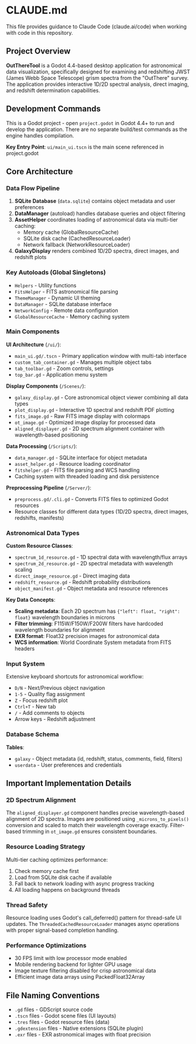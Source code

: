 # CLAUDE.md

This file provides guidance to Claude Code (claude.ai/code) when working with code in this repository.

## Project Overview

**OutThereTool** is a Godot 4.4-based desktop application for astronomical data visualization, specifically designed for examining and redshifting JWST (James Webb Space Telescope) grism spectra from the "OutThere" survey. The application provides interactive 1D/2D spectral analysis, direct imaging, and redshift determination capabilities.

## Development Commands

This is a Godot project - open `project.godot` in Godot 4.4+ to run and develop the application. There are no separate build/test commands as the engine handles compilation.

**Key Entry Point**: `ui/main_ui.tscn` is the main scene referenced in project.godot

## Core Architecture

### Data Flow Pipeline

1. **SQLite Database** (`data.sqlite`) contains object metadata and user preferences
2. **DataManager** (autoload) handles database queries and object filtering
3. **AssetHelper** coordinates loading of astronomical data via multi-tier caching:
   - Memory cache (GlobalResourceCache)
   - SQLite disk cache (CachedResourceLoader)
   - Network fallback (NetworkResourceLoader)
4. **GalaxyDisplay** renders combined 1D/2D spectra, direct images, and redshift plots

### Key Autoloads (Global Singletons)

- `Helpers` - Utility functions
- `FitsHelper` - FITS astronomical file parsing
- `ThemeManager` - Dynamic UI theming
- `DataManager` - SQLite database interface
- `NetworkConfig` - Remote data configuration
- `GlobalResourceCache` - Memory caching system

### Main Components

**UI Architecture** (`/ui/`):

- `main_ui.gd/.tscn` - Primary application window with multi-tab interface
- `custom_tab_container.gd` - Manages multiple object tabs
- `tab_toolbar.gd` - Zoom controls, settings
- `top_bar.gd` - Application menu system

**Display Components** (`/Scenes/`):

- `galaxy_display.gd` - Core astronomical object viewer combining all data types
- `plot_display.gd` - Interactive 1D spectral and redshift PDF plotting
- `fits_image.gd` - Raw FITS image display with colormaps
- `ot_image.gd` - Optimized image display for processed data
- `aligned_displayer.gd` - 2D spectrum alignment container with wavelength-based positioning

**Data Processing** (`/Scripts/`):

- `data_manager.gd` - SQLite interface for object metadata
- `asset_helper.gd` - Resource loading coordinator
- `fitshelper.gd` - FITS file parsing and WCS handling
- Caching system with threaded loading and disk persistence

**Preprocessing Pipeline** (`/Server/`):

- `preprocess.gd/.cli.gd` - Converts FITS files to optimized Godot resources
- Resource classes for different data types (1D/2D spectra, direct images, redshifts, manifests)

### Astronomical Data Types

**Custom Resource Classes**:

- `spectrum_1d_resource.gd` - 1D spectral data with wavelength/flux arrays
- `spectrum_2d_resource.gd` - 2D spectral metadata with wavelength scaling
- `direct_image_resource.gd` - Direct imaging data
- `redshift_resource.gd` - Redshift probability distributions
- `object_manifest.gd` - Object metadata and resource references

**Key Data Concepts**:

- **Scaling metadata**: Each 2D spectrum has `{"left": float, "right": float}` wavelength boundaries in microns
- **Filter trimming**: F115W/F150W/F200W filters have hardcoded wavelength boundaries for alignment
- **EXR format**: Float32 precision images for astronomical data
- **WCS information**: World Coordinate System metadata from FITS headers

### Input System

Extensive keyboard shortcuts for astronomical workflow:

- `D/N` - Next/Previous object navigation
- `1-5` - Quality flag assignment
- `Z` - Focus redshift plot
- `Ctrl+T` - New tab
- `/` - Add comments to objects
- Arrow keys - Redshift adjustment

### Database Schema

**Tables**:

- `galaxy` - Object metadata (id, redshift, status, comments, field, filters)
- `userdata` - User preferences and credentials

## Important Implementation Details

### 2D Spectrum Alignment

The `aligned_displayer.gd` component handles precise wavelength-based alignment of 2D spectra. Images are positioned using `_microns_to_pixels()` conversion and scaled to match their wavelength coverage exactly. Filter-based trimming in `ot_image.gd` ensures consistent boundaries.

### Resource Loading Strategy

Multi-tier caching optimizes performance:

1. Check memory cache first
2. Load from SQLite disk cache if available
3. Fall back to network loading with async progress tracking
4. All loading happens on background threads

### Thread Safety

Resource loading uses Godot's call_deferred() pattern for thread-safe UI updates. The `ThreadedCachedResourceLoader` manages async operations with proper signal-based completion handling.

### Performance Optimizations

- 30 FPS limit with low processor mode enabled
- Mobile rendering backend for lighter GPU usage
- Image texture filtering disabled for crisp astronomical data
- Efficient image data arrays using PackedFloat32Array

## File Naming Conventions

- `.gd` files - GDScript source code
- `.tscn` files - Godot scene files (UI layouts)
- `.tres` files - Godot resource files (data)
- `.gdextension` files - Native extensions (SQLite plugin)
- `.exr` files - EXR astronomical images with float precision
